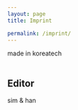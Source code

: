 ```yaml
---
layout: page
title: Imprint

permalink: /imprint/
---
```

made in koreatech
<br />
<br /> 

Editor
---
sim & han



[cc]: http://creativecommons.org/licenses/by-sa/3.0/de/deed.en "Creative Commons Attribution-Share Alike 3.0 License Germany"
